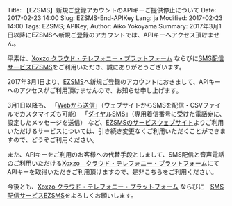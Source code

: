 Title: 【EZSMS】新規ご登録アカウントのAPIキーご提供停止について 
Date: 2017-02-23 14:00
Slug: EZSMS-End-APIKey
Lang: ja
Modified: 2017-02-23 14:00
Tags: EZSMS; APIKey;
Author: Aiko Yokoyama
Summary: 2017年3月1日以降にEZSMSへ新規ご登録のアカウントでは、APIキーへアクセス頂けません。

平素は、[Xoxzo クラウド・テレフォニー・プラットフォーム](https://www.xoxzo.com/ja/) ならびに[SMS配信サービスEZSMS](https://www.ezsms.biz/ja/)をご利用いただき、誠にありがとうございます。

2017年3月1日より、[EZSMS](https://www.ezsms.biz/ja/)へ新規ご登録のアカウントにおきまして、APIキーへのアクセスがご利用頂けませんので、お知らせ申し上げます。

3月1日以降も、
「[Webから送信](http://bit.ly/2lN7oBU)」（ウェブサイトからSMSを配信・CSVファイルでカスタマイズも可能）
「[ダイヤルSMS](https://www.ezsms.biz/ja/faq/dialsms/)」（専用着信番号に受けた電話宛に、設定したメッセージを送信）
など、[EZSMSのサービスウェブサイト](https://www.ezsms.biz/ja/)よりご利用いただけるサービスについては、引き続き変更なくご利用いただくことができますので、どうぞご利用ください。

また、APIキーをご利用のお客様への代替手段としまして、SMS配信と音声電話のご利用いただける[Xoxzo　クラウド・テレフォニー・プラットフォーム](https://www.xoxzo.com/ja/)にてAPIキーを取得いただきご利用頂けますので、是非こちらをご利用ください。

今後とも、[Xoxzo クラウド・テレフォニー・プラットフォーム](https://www.xoxzo.com/ja/) ならびに　[SMS配信サービスEZSMS](https://www.ezsms.biz/ja/)をよろしくお願いします。




